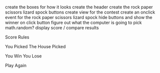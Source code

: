 create the boxes for how it looks
create the header
create the rock paper scissors lizard spock buttons
create view for the contest
create an onclick event for the rock paper scissors lizard spock
hide buttons and show the winner on click button
figure out what the computer is going to pick math.random?
display score / compare results

<!--this was under title-->

Score
  Rules

  You Picked
  The House Picked

  You Win
  You Lose

  Play Again

 <!-- Feel free to remove these styles or customise in your own stylesheet 👍 -->
  <style>
    .attribution { font-size: 11px; text-align: center; }
    .attribution a { color: hsl(228, 45%, 44%); }
  </style>
